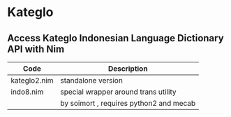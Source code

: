 # Kateglo

Access  Kateglo  Indonesian Language Dictionary API with Nim
-------------------------------------------------------------



| Code           | Description                               |    
|----------------|-------------------------------------------|
| kateglo2.nim   | standalone version                        |
| indo8.nim      | special wrapper around trans utility      |
|                | by soimort , requires python2 and  mecab  |






